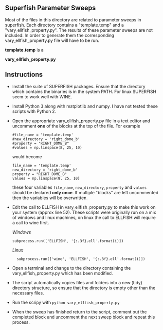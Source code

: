 ## Superfish Parameter Sweeps

Most of the files in this directory are related to parameter sweeps in
superfish. Each directory contains a "template.temp" and a
"vary_ellfish_property.py". The results of these parameter sweeps are
not included. In order to generate them the corresponding
vary_ellfish_property.py file will have to be run.

__template.temp__
is a

__vary_ellfish_property.py__

## Instructions
- Install the suite of SUPERFISH packages. Ensure that the directory
  which contains the binaries is in the system PATH. For linux SUPERFISH
  seem to work well with WINE.
- Install Python 3 along with matplotlib and numpy. I have not tested these
  scripts with Python 2.
- Open the appropriate vary_ellfish_property.py file in a text editor and
  uncomment **one** of the blocks at the top of the file. For example
  ```
  #file_name = 'template.temp'
  #new_directory = 'right_dome_b'
  #property = "RIGHT_DOME_B"
  #values = np.linspace(8, 25, 10)
  ```
  would become
  ```
  file_name = 'template.temp'
  new_directory = 'right_dome_b'
  property = "RIGHT_DOME_B"
  values = np.linspace(8, 25, 10)
  ```
  these four variables ```file_name```, ```new_directory```, ```property```
  and ```values``` should be declared **only once**. If multiple "blocks"
  are left uncommented then the variables will be overwritten.
- Edit the call to ELLFISH in vary_ellfish_property.py to make this work on
  your system (approx line 52). These scripts were originally run on a mix of
  windows and linux machines, on linux the call to ELLFISH will require a call
  to wine first.

  *Windows*
  ```
  subprocess.run(['ELLFISH', '{:.3f}.ell'.format(i)])
  ```

  *Linux*
  ```
    subprocess.run(['wine', 'ELLFISH', '{:.3f}.ell'.format(i)])
  ```

- Open a terminal and change to the directory containing the
  vary_ellfish_property.py which has been modified.
- The script automatically copies files and folders into a new (tidy) directory
  structure, so ensure that the directory is empty other than the necessary files.
- Run the scripy with  ```python vary_ellfish_property.py```
- When the sweep has finished return to the script, comment out the completed
  block and uncomment the next sweep block and repeat this process.
